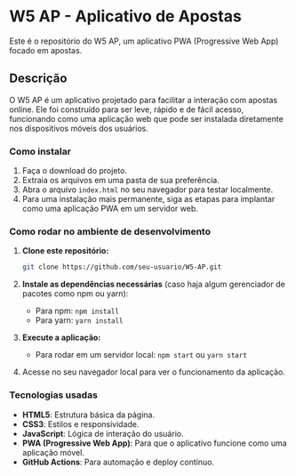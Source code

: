 
# W5 AP - Aplicativo de Apostas

Este é o repositório do W5 AP, um aplicativo PWA (Progressive Web App) focado em apostas.

## Descrição

O W5 AP é um aplicativo projetado para facilitar a interação com apostas online. Ele foi construído para ser leve, rápido e de fácil acesso, funcionando como uma aplicação web que pode ser instalada diretamente nos dispositivos móveis dos usuários.

### Como instalar

1. Faça o download do projeto.
2. Extraia os arquivos em uma pasta de sua preferência.
3. Abra o arquivo `index.html` no seu navegador para testar localmente.
4. Para uma instalação mais permanente, siga as etapas para implantar como uma aplicação PWA em um servidor web.

### Como rodar no ambiente de desenvolvimento

1. **Clone este repositório:**

   ```bash
   git clone https://github.com/seu-usuario/W5-AP.git
   ```

2. **Instale as dependências necessárias** (caso haja algum gerenciador de pacotes como npm ou yarn):
   - Para npm: `npm install`
   - Para yarn: `yarn install`

3. **Execute a aplicação:**
   - Para rodar em um servidor local: `npm start` ou `yarn start`

4. Acesse no seu navegador local para ver o funcionamento da aplicação.

### Tecnologias usadas

- **HTML5**: Estrutura básica da página.
- **CSS3**: Estilos e responsividade.
- **JavaScript**: Lógica de interação do usuário.
- **PWA (Progressive Web App)**: Para que o aplicativo funcione como uma aplicação móvel.
- **GitHub Actions**: Para automação e deploy contínuo.
